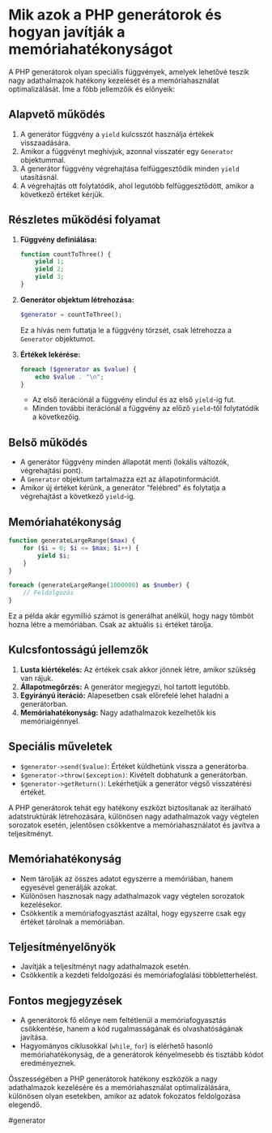 # Mik azok a PHP generátorok és hogyan javítják a memóriahatékonyságot

A PHP generátorok olyan speciális függvények, amelyek lehetővé teszik nagy adathalmazok hatékony kezelését és a memóriahasználat optimalizálását. Íme a főbb jellemzőik és előnyeik:

## Alapvető működés

1. A generátor függvény a `yield` kulcsszót használja értékek visszaadására.
2. Amikor a függvényt meghívjuk, azonnal visszatér egy `Generator` objektummal.
3. A generátor függvény végrehajtása felfüggesztődik minden `yield` utasításnál.
4. A végrehajtás ott folytatódik, ahol legutóbb felfüggesztődött, amikor a következő értéket kérjük.

## Részletes működési folyamat

1. **Függvény definiálása:**
   ```php
   function countToThree() {
       yield 1;
       yield 2;
       yield 3;
   }
   ```

2. **Generátor objektum létrehozása:**
   ```php
   $generator = countToThree();
   ```
   Ez a hívás nem futtatja le a függvény törzsét, csak létrehozza a `Generator` objektumot.

3. **Értékek lekérése:**
   ```php
   foreach ($generator as $value) {
       echo $value . "\n";
   }
   ```
   - Az első iterációnál a függvény elindul és az első `yield`-ig fut.
   - Minden további iterációnál a függvény az előző `yield`-től folytatódik a következőig.

## Belső működés

- A generátor függvény minden állapotát menti (lokális változók, végrehajtási pont).
- A `Generator` objektum tartalmazza ezt az állapotinformációt.
- Amikor új értéket kérünk, a generátor "felébred" és folytatja a végrehajtást a következő `yield`-ig.

## Memóriahatékonyság

```php
function generateLargeRange($max) {
    for ($i = 0; $i <= $max; $i++) {
        yield $i;
    }
}

foreach (generateLargeRange(1000000) as $number) {
    // Feldolgozás
}
```

Ez a példa akár egymillió számot is generálhat anélkül, hogy nagy tömböt hozna létre a memóriában. Csak az aktuális `$i` értéket tárolja.

## Kulcsfontosságú jellemzők

1. **Lusta kiértékelés:** Az értékek csak akkor jönnek létre, amikor szükség van rájuk.
2. **Állapotmegőrzés:** A generátor megjegyzi, hol tartott legutóbb.
3. **Egyirányú iteráció:** Alapesetben csak előrefelé lehet haladni a generátorban.
4. **Memóriahatékonyság:** Nagy adathalmazok kezelhetők kis memóriaigénnyel.

## Speciális műveletek

- `$generator->send($value)`: Értéket küldhetünk vissza a generátorba.
- `$generator->throw($exception)`: Kivételt dobhatunk a generátorban.
- `$generator->getReturn()`: Lekérhetjük a generátor végső visszatérési értékét.

A PHP generátorok tehát egy hatékony eszközt biztosítanak az iterálható adatstruktúrák létrehozására, különösen nagy adathalmazok vagy végtelen sorozatok esetén, jelentősen csökkentve a memóriahasználatot és javítva a teljesítményt.

## Memóriahatékonyság

- Nem tárolják az összes adatot egyszerre a memóriában, hanem egyesével generálják azokat.
- Különösen hasznosak nagy adathalmazok vagy végtelen sorozatok kezelésekor.
- Csökkentik a memóriafogyasztást azáltal, hogy egyszerre csak egy értéket tárolnak a memóriában.

## Teljesítményelőnyök

- Javítják a teljesítményt nagy adathalmazok esetén.
- Csökkentik a kezdeti feldolgozási és memóriafoglalási többletterhelést.

## Fontos megjegyzések

- A generátorok fő előnye nem feltétlenül a memóriafogyasztás csökkentése, hanem a kód rugalmasságának és olvashatóságának javítása.
- Hagyományos ciklusokkal (`while`, `for`) is elérhető hasonló memóriahatékonyság, de a generátorok kényelmesebb és tisztább kódot eredményeznek.

Összességében a PHP generátorok hatékony eszközök a nagy adathalmazok kezelésére és a memóriahasználat optimalizálására, különösen olyan esetekben, amikor az adatok fokozatos feldolgozása elegendő.

#generator